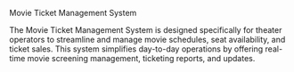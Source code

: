 Movie Ticket Management System

The Movie Ticket Management System is designed specifically for theater operators to streamline and manage movie schedules, seat availability, and ticket sales. 
This system simplifies day-to-day operations by offering real-time movie screening management, ticketing reports, and updates.
